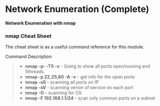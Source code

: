 # Network Enumeration (Complete)
**Network Enumeration with nmap**  



### nmap Cheat Sheet
The cheat sheet is as a useful command reference for this module.

Command	Description
> - **nmap -p- -T5 <ip> -v** -	Going to show all ports open/running and 5threads.
> - **nmap -p 22,25,80 -A <ip> -v**	- get info for the open ports
> - **nmap -sS <ip>** -	scanning all ports on IP  
> - **nmap  -sV <ip>** - scanning verion of service on each port  
> - **nmap -O <ip>** - scanning for OS
> - **nmap -F 192.168.1.1/24** - scan only common ports on a subnet
#


#




